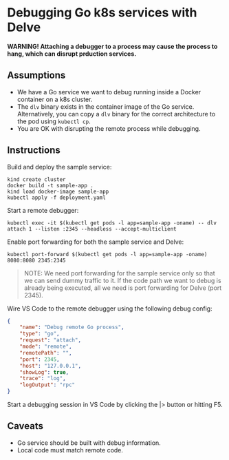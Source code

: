 # Debugging Go k8s services with Delve

**WARNING! Attaching a debugger to a process may cause the process to hang, which can disrupt
prduction services.**

## Assumptions

* We have a Go service we want to debug running inside a Docker container on a k8s cluster.
* The `dlv` binary exists in the container image of the Go service. Alternatively, you can copy a
  `dlv` binary for the correct architecture to the pod using `kubectl cp`.
* You are OK with disrupting the remote process while debugging.

## Instructions

Build and deploy the sample service:

```
kind create cluster
docker build -t sample-app .
kind load docker-image sample-app
kubectl apply -f deployment.yaml
```

Start a remote debugger:

```
kubectl exec -it $(kubectl get pods -l app=sample-app -oname) -- dlv attach 1 --listen :2345 --headless --accept-multiclient
```

Enable port forwarding for both the sample service and Delve:

```
kubectl port-forward $(kubectl get pods -l app=sample-app -oname) 8080:8080 2345:2345
```

>NOTE: We need port forwarding for the sample service only so that we can send dummy traffic to it.
>If the code path we want to debug is already being executed, all we need is port forwarding for
>Delve (port 2345).

Wire VS Code to the remote debugger using the following debug config:

```json
{
    "name": "Debug remote Go process",
    "type": "go",
    "request": "attach",
    "mode": "remote",
    "remotePath": "",
    "port": 2345,
    "host": "127.0.0.1",
    "showLog": true,
    "trace": "log",
    "logOutput": "rpc"
}
```

Start a debugging session in VS Code by clicking the |> button or hitting F5.

## Caveats

* Go service should be built with debug information.
* Local code must match remote code.
